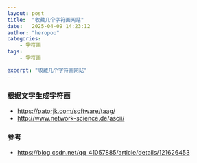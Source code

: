 ```yaml
---
layout: post
title:  "收藏几个字符画网站"
date:   2025-04-09 14:23:12
author: "heropoo"
categories: 
    - 字符画
tags: 
    - 字符画

excerpt: "收藏几个字符画网站"
---
```


### 根据文字生成字符画
- https://patorjk.com/software/taag/
- http://www.network-science.de/ascii/

### 参考
- https://blog.csdn.net/qq_41057885/article/details/121626453



